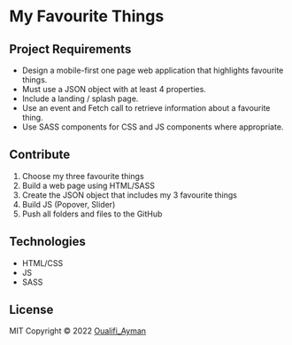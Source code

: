 # My Favourite Things

## Project Requirements

- Design a mobile-first one page web application that highlights favourite things.
- Must use a JSON object with at least 4 properties.
- Include a landing / splash page.
- Use an event and Fetch call to retrieve information about a favourite thing.
- Use SASS components for CSS and JS components where appropriate.

## Contribute

1. Choose my three favourite things
2. Build a web page using HTML/SASS
3. Create the JSON object that includes my 3 favourite things
4. Build JS (Popover, Slider)
5. Push all folders and files to the GitHub

## Technologies

- HTML/CSS
- JS
- SASS

## License

MIT
Copyright © 2022 [Oualifi_Ayman](https://github.com/aymanoualifi/Oualifi_A_My_Fav_Things)
